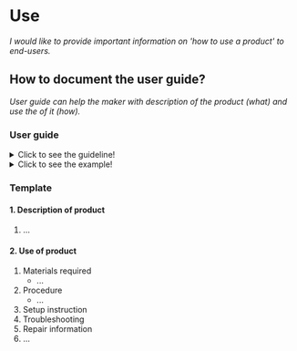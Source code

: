 # **Use**

*I would like to provide important information on 'how to use a product' to end-users.*

## **How to document the user guide?**

*User guide can help the maker with description of the product (what) and use the of it (how).* 

### **User guide** 
<details>
  <summary>Click to see the guideline!</summary>
 
 - **Definition:** *The user guide consists of translating what’s not comprehensible to a plain language for everyone to understand and it helps non-technical people pinpoint and solve problems without expert assistance.*

  ```
What should include the documentation of user guide?

1. Description of the final product including
   - Product name
   - Part number
   - Item name
   - Item description
   - Teach the essentials and technical specifications 
   - Visualization the final product by images and/or videos

2. Use of the product consist of
   - Materials required
     - App
     - Software
     - Device 
     - Firmware
   - Procedure
     - Installation instructions including  
       - Firmware
       - Software
       - App
     - Setup instruction containing 
       - Software
       - Firmware
       - App
3. Troubleshooting section and instructions on how to solve problems 
4. Repair information
5. Information on disposal of the product and packaging
6. Explains how to update your firmware to the latest version
7. Reporting problems and issues on the forums and chat

How to visualize the process of user guide ?

1. Images 
2. Videos 
  ```
 </details>
 
 <details>
  <summary>Click to see the example!</summary>
 
 *Some examples of open-source projects that show the user guide.*
  
 #### *Example 1:* [PSLab oscilloscope](https://docs.pslab.io/tutorials/oscilloscope.html#tutorials-oscilloscope--page-root) 
  
 #### *Example 2:* [PX4 vision userguide](https://docs.px4.io/master/en/#how-do-i-get-started)
 
 #### *Example 3:* [Echopen project](https://echopen.gitbooks.io/echopen_prototyping/content/introduction/new_introduction.html) 
 
 #### *Example 4:* [Poppy project ]( https://docs.poppy-project.org/en/)
 
 #### *Example 5:* [FarmBot Genesis V1.5 ]( https://genesis.farm.bot/v1.5/Extras/troubleshooting)
</details>

### Template

  #### 1. Description of product
  1. ...
     
 #### 2. Use of product
  1. Materials required
      * ...
  2. Procedure
      * ...
  3. Setup instruction
  4. Troubleshooting
  5. Repair information
  6. ...
 

